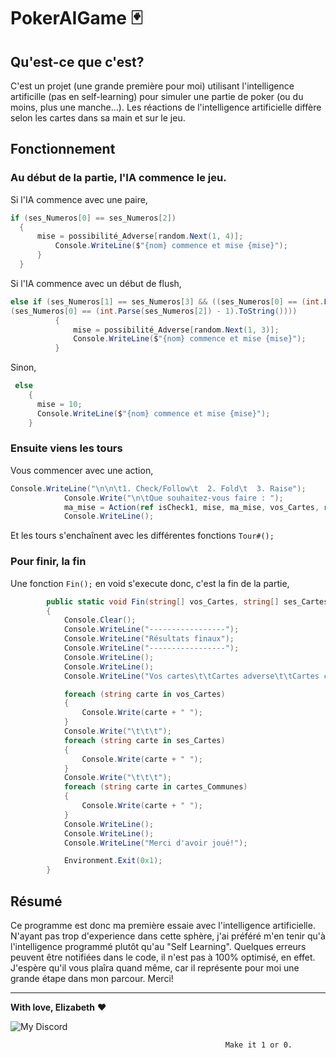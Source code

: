 # PokerAIGame 🃏

## Qu'est-ce que c'est?

C'est un projet (une grande première pour moi) utilisant l'intelligence artificille (pas en self-learning) pour simuler une partie de poker (ou du moins, plus une manche...). Les réactions de l'intelligence artificielle diffère selon les cartes dans sa main et sur le jeu. 

## Fonctionnement

### Au début de la partie, l'IA commence le jeu. 

Si l'IA commence avec une paire,
```cs
if (ses_Numeros[0] == ses_Numeros[2])
  {
      mise = possibilité_Adverse[random.Next(1, 4)];
          Console.WriteLine($"{nom} commence et mise {mise}");
      }
  }
  ```
  
  Si l'IA commence avec un début de flush,
  ```cs
  else if (ses_Numeros[1] == ses_Numeros[3] && ((ses_Numeros[0] == (int.Parse(ses_Numeros[2]) + 1).ToString()) || 
  (ses_Numeros[0] == (int.Parse(ses_Numeros[2]) - 1).ToString())))
            {
                mise = possibilité_Adverse[random.Next(1, 3)];
                Console.WriteLine($"{nom} commence et mise {mise}");
            }
```
Sinon,
```cs
 else
    {
      mise = 10;
      Console.WriteLine($"{nom} commence et mise {mise}");
    }
```

### Ensuite viens les tours

Vous commencer avec une action,
```cs
Console.WriteLine("\n\n\t1. Check/Follow\t  2. Fold\t  3. Raise");
            Console.Write("\n\tQue souhaitez-vous faire : ");
            ma_mise = Action(ref isCheck1, mise, ma_mise, vos_Cartes, ref wallet, joueur.ses_Cartes, cartes_Communes);
            Console.WriteLine();
```

Et les tours s'enchaînent avec les différentes fonctions ```Tour#();```

### Pour finir, la fin

Une fonction ```Fin();``` en void s'execute donc, c'est la fin de la partie,
```cs
        public static void Fin(string[] vos_Cartes, string[] ses_Cartes, string[] cartes_Communes)
        {
            Console.Clear();
            Console.WriteLine("-----------------");
            Console.WriteLine("Résultats finaux");
            Console.WriteLine("-----------------");
            Console.WriteLine();
            Console.WriteLine();
            Console.WriteLine("Vos cartes\t\tCartes adverse\t\tCartes communes");

            foreach (string carte in vos_Cartes)
            {
                Console.Write(carte + " ");
            }
            Console.Write("\t\t\t");
            foreach (string carte in ses_Cartes)
            {
                Console.Write(carte + " ");
            }
            Console.Write("\t\t\t");
            foreach (string carte in cartes_Communes)
            {
                Console.Write(carte + " ");
            }
            Console.WriteLine();
            Console.WriteLine();
            Console.WriteLine("Merci d'avoir joué!");

            Environment.Exit(0x1);
        }
```

## Résumé

Ce programme est donc ma première essaie avec l'intelligence artificielle. N'ayant pas trop d'experience dans cette sphère, j'ai préféré m'en tenir qu'à l'intelligence programmé plutôt qu'au "Self Learning". Quelques erreurs peuvent être notifiées dans le code, il n'est pas à 100% optimisé, en effet. J'espère qu'il vous plaîra quand même, car il représente pour moi une grande étape dans mon parcour. Merci!

---

**With love, Elizabeth** ❤️
         
<p align="center">

![My Discord](https://discord-readme-badge.vercel.app/api?id=852663698803130389)
</p>

                                                    Make it 1 or 0.
